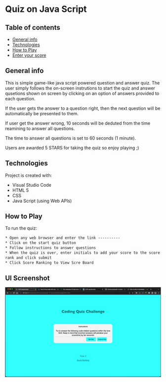 # Quiz on Java Script

## Table of contents
* [General info](#general-info)
* [Technologies](#technologies)
* [How to Play](#how-to-play)
* [Enter your score](#enter-your-score)

## General info
This is simple game-like java script powered question and answer quiz. The user simply follows the on-screen instrutions to start the quiz and answer qusetions shown on screen by clicking on an option of answers provided to each question. 

If the user gets the answer to a question right, then the next question will be automatically be presented to them.

If user get the answer wrong, 10 seconds will be deduted from the time reamining to answer all questions. 

The time to answer all questions is set to 60 seconds (1 minute).

Users are awarded 5 STARS for taking the quiz so enjoy playing ;)

## Technologies
Project is created with:
* Visual Studio Code
* HTML 5
* CSS
* Java Script (using Web APIs)

## How to Play
To run the quiz:

```
* Open any web browser and enter the link ----------
* Click on the start quiz button
* Follow instructions to answer questions
* When the quiz is over, enter initials to add your score to the score rank and click submit
* Click Score Ranking to View Scre Board

```
## UI Screenshot
![image of User Interface](Develop/assets/screen-shots/Screenshot%202022-06-03%20at%2013.13.34.png)
